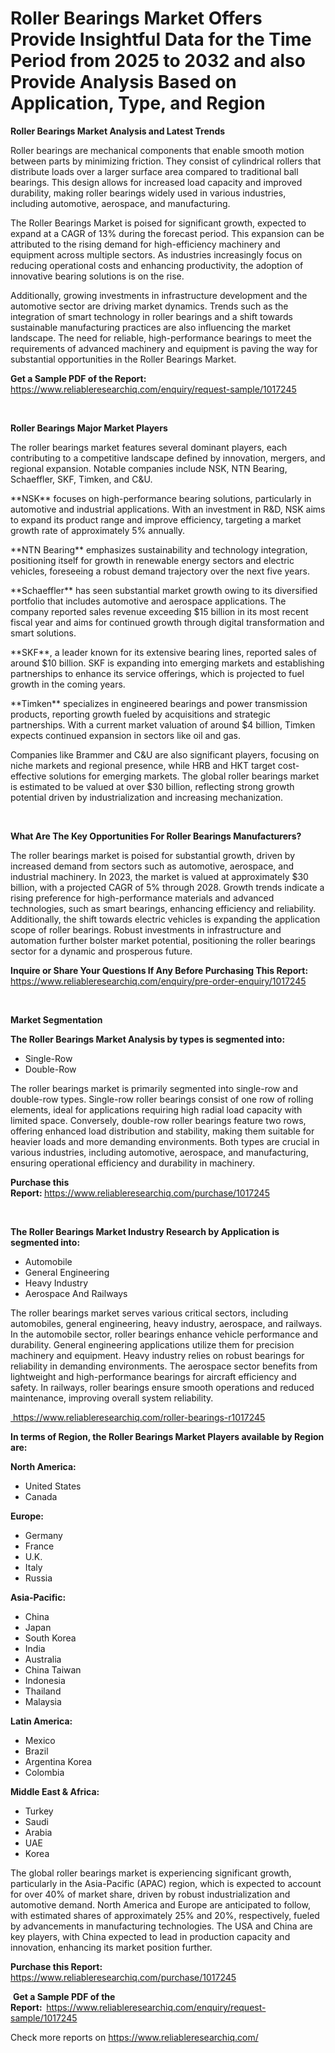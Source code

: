 <p><h1>Roller Bearings Market Offers Provide Insightful Data for the Time Period from 2025 to 2032 and also Provide Analysis Based on Application, Type, and Region</h1></p><p><strong>Roller Bearings Market Analysis and Latest Trends</strong></p>
<p><p>Roller bearings are mechanical components that enable smooth motion between parts by minimizing friction. They consist of cylindrical rollers that distribute loads over a larger surface area compared to traditional ball bearings. This design allows for increased load capacity and improved durability, making roller bearings widely used in various industries, including automotive, aerospace, and manufacturing.</p><p>The Roller Bearings Market is poised for significant growth, expected to expand at a CAGR of 13% during the forecast period. This expansion can be attributed to the rising demand for high-efficiency machinery and equipment across multiple sectors. As industries increasingly focus on reducing operational costs and enhancing productivity, the adoption of innovative bearing solutions is on the rise.</p><p>Additionally, growing investments in infrastructure development and the automotive sector are driving market dynamics. Trends such as the integration of smart technology in roller bearings and a shift towards sustainable manufacturing practices are also influencing the market landscape. The need for reliable, high-performance bearings to meet the requirements of advanced machinery and equipment is paving the way for substantial opportunities in the Roller Bearings Market.</p></p>
<p><strong>Get a Sample PDF of the Report:&nbsp;</strong> <a href="https://www.reliableresearchiq.com/enquiry/request-sample/1017245?utm_campaign=3579&utm_medium=2&utm_source=Github&utm_content=ia&utm_term=21032025&utm_id=roller-bearings">https://www.reliableresearchiq.com/enquiry/request-sample/1017245</a></p>
<p>&nbsp;</p>
<p><strong>Roller Bearings Major Market Players</strong></p>
<p><p>The roller bearings market features several dominant players, each contributing to a competitive landscape defined by innovation, mergers, and regional expansion. Notable companies include NSK, NTN Bearing, Schaeffler, SKF, Timken, and C&U.</p><p>**NSK** focuses on high-performance bearing solutions, particularly in automotive and industrial applications. With an investment in R&D, NSK aims to expand its product range and improve efficiency, targeting a market growth rate of approximately 5% annually. </p><p>**NTN Bearing** emphasizes sustainability and technology integration, positioning itself for growth in renewable energy sectors and electric vehicles, foreseeing a robust demand trajectory over the next five years. </p><p>**Schaeffler** has seen substantial market growth owing to its diversified portfolio that includes automotive and aerospace applications. The company reported sales revenue exceeding $15 billion in its most recent fiscal year and aims for continued growth through digital transformation and smart solutions.</p><p>**SKF**, a leader known for its extensive bearing lines, reported sales of around $10 billion. SKF is expanding into emerging markets and establishing partnerships to enhance its service offerings, which is projected to fuel growth in the coming years.</p><p>**Timken** specializes in engineered bearings and power transmission products, reporting growth fueled by acquisitions and strategic partnerships. With a current market valuation of around $4 billion, Timken expects continued expansion in sectors like oil and gas.</p><p>Companies like Brammer and C&U are also significant players, focusing on niche markets and regional presence, while HRB and HKT target cost-effective solutions for emerging markets. The global roller bearings market is estimated to be valued at over $30 billion, reflecting strong growth potential driven by industrialization and increasing mechanization.</p></p>
<p>&nbsp;</p>
<p><strong>What Are The Key Opportunities For Roller Bearings Manufacturers?</strong></p>
<p><p>The roller bearings market is poised for substantial growth, driven by increased demand from sectors such as automotive, aerospace, and industrial machinery. In 2023, the market is valued at approximately $30 billion, with a projected CAGR of 5% through 2028. Growth trends indicate a rising preference for high-performance materials and advanced technologies, such as smart bearings, enhancing efficiency and reliability. Additionally, the shift towards electric vehicles is expanding the application scope of roller bearings. Robust investments in infrastructure and automation further bolster market potential, positioning the roller bearings sector for a dynamic and prosperous future.</p></p>
<p><strong>Inquire or Share Your Questions If Any Before Purchasing This Report:</strong> <a href="https://www.reliableresearchiq.com/enquiry/pre-order-enquiry/1017245?utm_campaign=3579&utm_medium=2&utm_source=Github&utm_content=ia&utm_term=21032025&utm_id=roller-bearings">https://www.reliableresearchiq.com/enquiry/pre-order-enquiry/1017245</a></p>
<p>&nbsp;</p>
<p><strong>Market Segmentation</strong></p>
<p><strong>The Roller Bearings Market Analysis by types is segmented into:</strong></p>
<p><ul><li>Single-Row</li><li>Double-Row</li></ul></p>
<p><p>The roller bearings market is primarily segmented into single-row and double-row types. Single-row roller bearings consist of one row of rolling elements, ideal for applications requiring high radial load capacity with limited space. Conversely, double-row roller bearings feature two rows, offering enhanced load distribution and stability, making them suitable for heavier loads and more demanding environments. Both types are crucial in various industries, including automotive, aerospace, and manufacturing, ensuring operational efficiency and durability in machinery.</p></p>
<p><strong>Purchase this Report:&nbsp;</strong><a href="https://www.reliableresearchiq.com/purchase/1017245?utm_campaign=3579&utm_medium=2&utm_source=Github&utm_content=ia&utm_term=21032025&utm_id=roller-bearings">https://www.reliableresearchiq.com/purchase/1017245</a></p>
<p>&nbsp;</p>
<p><strong>The Roller Bearings Market Industry Research by Application is segmented into:</strong></p>
<p><ul><li>Automobile</li><li>General Engineering</li><li>Heavy Industry</li><li>Aerospace And Railways</li></ul></p>
<p><p>The roller bearings market serves various critical sectors, including automobiles, general engineering, heavy industry, aerospace, and railways. In the automobile sector, roller bearings enhance vehicle performance and durability. General engineering applications utilize them for precision machinery and equipment. Heavy industry relies on robust bearings for reliability in demanding environments. The aerospace sector benefits from lightweight and high-performance bearings for aircraft efficiency and safety. In railways, roller bearings ensure smooth operations and reduced maintenance, improving overall system reliability.</p></p>
<p><a href="https://www.reliableresearchiq.com/roller-bearings-r1017245?utm_campaign=3579&utm_medium=2&utm_source=Github&utm_content=ia&utm_term=21032025&utm_id=roller-bearings">&nbsp;https://www.reliableresearchiq.com/roller-bearings-r1017245</a></p>
<p><strong>In terms of Region, the Roller Bearings Market Players available by Region are:</strong></p>
<p>
    <p> <strong> North America: </strong>
        <ul>
            <li>United States</li>
            <li>Canada</li>
        </ul>
        </p> 
    <p> <strong> Europe: </strong>
        <ul>
            <li>Germany</li>
            <li>France</li>
            <li>U.K.</li>
            <li>Italy</li>
            <li>Russia</li>
        </ul>
        </p> 
    <p> <strong> Asia-Pacific: </strong>
        <ul>
            <li>China</li>
            <li>Japan</li>
            <li>South Korea</li>
            <li>India</li>
            <li>Australia</li>
            <li>China Taiwan</li>
            <li>Indonesia</li>
            <li>Thailand</li>
            <li>Malaysia</li>
        </ul>
        </p> 
    <p> <strong> Latin America: </strong>
        <ul>
            <li>Mexico</li>
            <li>Brazil</li>
            <li>Argentina Korea</li>
            <li>Colombia</li>
        </ul>
        </p> 
    <p> <strong> Middle East & Africa: </strong>
        <ul>
            <li>Turkey</li>
            <li>Saudi</li>
            <li>Arabia</li>
            <li>UAE</li>
            <li>Korea</li>
        </ul>
    </p>
    </p>
<p><p>The global roller bearings market is experiencing significant growth, particularly in the Asia-Pacific (APAC) region, which is expected to account for over 40% of market share, driven by robust industrialization and automotive demand. North America and Europe are anticipated to follow, with estimated shares of approximately 25% and 20%, respectively, fueled by advancements in manufacturing technologies. The USA and China are key players, with China expected to lead in production capacity and innovation, enhancing its market position further.</p></p>
<p><strong>Purchase this Report: </strong><a href="https://www.reliableresearchiq.com/purchase/1017245?utm_campaign=3579&utm_medium=2&utm_source=Github&utm_content=ia&utm_term=21032025&utm_id=roller-bearings">https://www.reliableresearchiq.com/purchase/1017245</a></p>
<p>&nbsp;<strong>Get a Sample PDF of the Report:&nbsp;&nbsp;</strong><a href="https://www.reliableresearchiq.com/enquiry/request-sample/1017245?utm_campaign=3579&utm_medium=2&utm_source=Github&utm_content=ia&utm_term=21032025&utm_id=roller-bearings">https://www.reliableresearchiq.com/enquiry/request-sample/1017245</a></p>
<p><strong></strong></p>
<p>Check more reports on <a href="https://www.reliableresearchiq.com/?utm_campaign=3579&utm_medium=2&utm_source=Github&utm_content=ia&utm_term=21032025&utm_id=roller-bearings">https://www.reliableresearchiq.com/</a></p>